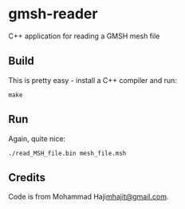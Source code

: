 # gmsh-reader
C++ application for reading a GMSH mesh file

## Build
This is pretty easy - install a C++ compiler and run:

    make

## Run
Again, quite nice:

    ./read_MSH_file.bin mesh_file.msh

## Credits
Code is from Mohammad Haji<mhajit@gmail.com>.
